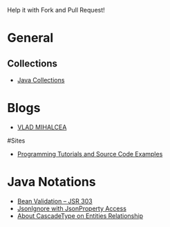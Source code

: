 Help it with Fork and Pull Request!

# General

## Collections
- [Java Collections](https://www.edureka.co/blog/java-collections/)

# Blogs

- [VLAD MIHALCEA](https://vladmihalcea.com)

#Sites

- [Programming Tutorials and Source Code Examples](http://www.java2s.com/)
# Java Notations

- [Bean Validation – JSR 303](https://beanvalidation.org/1.0/spec/)
- [JsonIgnore with JsonProperty Access](http://fasterxml.github.io/jackson-annotations/javadoc/2.6/com/fasterxml/jackson/annotation/JsonProperty.Access.html)
- [About CascadeType on Entities Relationship](https://docs.oracle.com/cd/E19798-01/821-1841/bnbqm/index.html)
